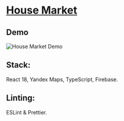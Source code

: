 # [House Market](https://house-market-vercel.vercel.app/)

## Demo

![House Market Demo](src/images/demo.gif)

## Stack:

React 18, Yandex Maps, TypeScript, Firebase.

## Linting:

ESLint & Prettier.
